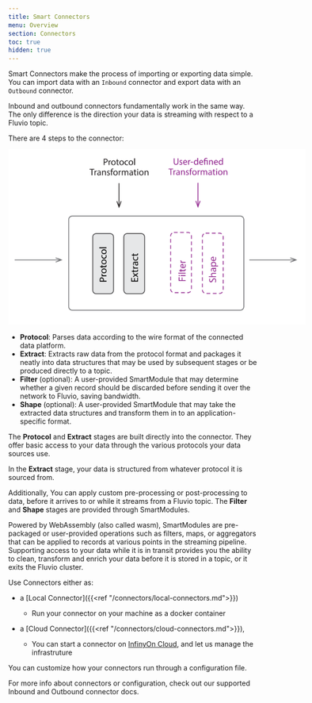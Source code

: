 ```yaml
---
title: Smart Connectors
menu: Overview
section: Connectors
toc: true
hidden: true
---
```


Smart Connectors make the process of importing or exporting data simple.
You can import data with an `Inbound` connector and export data with an `Outbound` connector.

Inbound and outbound connectors fundamentally work in the same way. The only difference is the direction your data is streaming with respect to a Fluvio topic.

There are 4 steps to the connector:

<img src="./images/smart-connectors-extra.svg"
     alt="Smart Connectors"
     style="justify: center; max-width: 600px" />

- **Protocol**: Parses data according to the wire format of the connected data platform.
- **Extract**: Extracts raw data from the protocol format and packages it neatly into data structures
  that may be used by subsequent stages or be produced directly to a topic.
- **Filter** (optional): A user-provided SmartModule that may determine whether a given record
  should be discarded before sending it over the network to Fluvio, saving bandwidth.
- **Shape** (optional): A user-provided SmartModule that may take the extracted data structures and
  transform them in to an application-specific format.

The **Protocol** and **Extract** stages are built directly into the
connector. They offer basic access to your data through the various protocols your data sources use.

In the **Extract** stage, your data is structured from whatever protocol it is sourced from.

Additionally, You can apply custom pre-processing or post-processing to data, before it
arrives to or while it streams from a Fluvio topic. The **Filter** and **Shape** stages are provided through SmartModules.

Powered by WebAssembly (also called wasm), SmartModules are pre-packaged or user-provided operations such as filters, maps, or aggregators that can be applied to records at various points in the streaming pipeline.
Supporting access to your data while it is in transit provides you the ability to clean, transform and enrich your data before it is stored in a topic, or it exits the Fluvio cluster.

Use Connectors either as: 
* a [Local Connector]({{<ref "/connectors/local-connectors.md">}})
  * Run your connector on your machine as a docker container

* a [Cloud Connector]({{<ref "/connectors/cloud-connectors.md">}}),
  * You can start a connector on [InfinyOn Cloud], and let us manage the infrastruture

You can customize how your connectors run through a configuration file.

For more info about connectors or configuration, check out our supported Inbound and Outbound connector docs.

[InfinyOn Cloud]: https://infinyon.cloud
